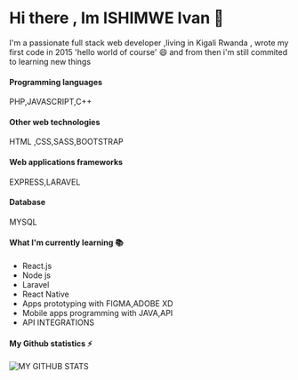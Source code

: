 # Hi there , Im ISHIMWE Ivan 👋

I'm a passionate full stack web developer ,living in Kigali Rwanda , wrote my first code in 2015 'hello world of course' 😄 and from then i'm still commited to learning new things

#### Programming languages
PHP,JAVASCRIPT,C++

#### Other web technologies
HTML ,CSS,SASS,BOOTSTRAP

#### Web applications frameworks

EXPRESS,LARAVEL

#### Database

MYSQL

#### What I'm currently learning 📚

- React.js
- Node js
- Laravel
- React Native
- Apps prototyping with FIGMA,ADOBE XD
- Mobile apps programming with JAVA,API
- API INTEGRATIONS

#### My Github statistics ⚡
![MY GITHUB STATS](https://github-readme-stats.vercel.app/api?username=yvan99&show_icons=true&theme=radical)


